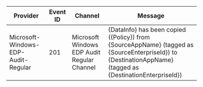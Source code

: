 Provider                             |  Event ID  |  Channel                                      |  Message
-------------------------------------|------------|-----------------------------------------------|-----------------------------------------------------------------------------------------------------------------------------------------------------------
Microsoft-Windows-EDP-Audit-Regular  |  201       |  Microsoft Windows EDP Audit Regular Channel  |  {DataInfo} has been copied ({Policy}) from {SourceAppName} (tagged as {SourceEnterpriseId}) to {DestinationAppName} (tagged as {DestinationEnterpriseId})